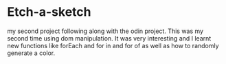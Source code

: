 # Etch-a-sketch

my second project following along with the odin project. This was my second time using dom manipulation. 
It was very interesting and I learnt new functions like forEach and for in and for of as well as 
how to randomly generate a color.
